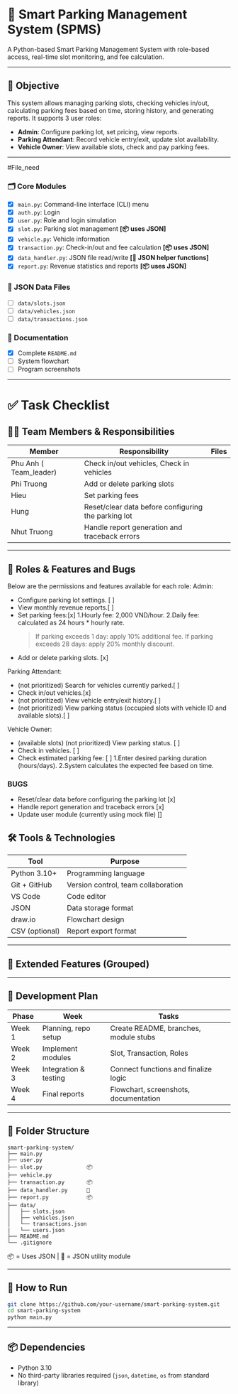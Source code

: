 # 🚗 Smart Parking Management System (SPMS)

A Python-based Smart Parking Management System with role-based access, real-time slot monitoring, and fee calculation.

---

## 🎯 Objective

This system allows managing parking slots, checking vehicles in/out, calculating parking fees based on time, storing history, and generating reports. It supports 3 user roles:

- **Admin**: Configure parking lot, set pricing, view reports.
- **Parking Attendant**: Record vehicle entry/exit, update slot availability.
- **Vehicle Owner**: View available slots, check and pay parking fees.

---
#File_need
### 🗂 Core Modules
- [x] `main.py`: Command-line interface (CLI) menu
- [x] `auth.py`: Login
- [x] `user.py`: Role and login simulation
- [x] `slot.py`: Parking slot management **[📦 uses JSON]**
- [x] `vehicle.py`: Vehicle information
- [x] `transaction.py`: Check-in/out and fee calculation **[📦 uses JSON]**
- [x] `data_handler.py`: JSON file read/write **[🔧 JSON helper functions]**
- [x] `report.py`: Revenue statistics and reports **[📦 uses JSON]**

### 📂 JSON Data Files
- [ ] `data/slots.json`
- [ ] `data/vehicles.json`
- [ ] `data/transactions.json`

### 📸 Documentation
- [x] Complete `README.md`
- [ ] System flowchart
- [ ] Program screenshots

---
# ✅ Task Checklist
## 🧑‍💻 Team Members & Responsibilities

| Member | Responsibility | Files |
|--------|----------------|--------|
| Phu Anh ( Team_leader) | Check in/out vehicles, Check in vehicles | 
| Phi Truong | Add or delete parking slots |
| Hieu | Set parking fees |
| Hung | Reset/clear data before configuring the parking lot |
| Nhut Truong  | Handle report generation and traceback errors |

---
## 🔐 Roles & Features and Bugs
Below are the permissions and features available for each role:
Admin:
- Configure parking lot settings. [ ]
- View monthly revenue reports.[ ]
- Set parking fees:[x]
  1.Hourly fee: 2,000 VND/hour.
  2.Daily fee: calculated as 24 hours * hourly rate.
     > If parking exceeds 1 day: apply 10% additional fee.
     > If parking exceeds 28 days: apply 20% monthly discount.
- Add or delete parking slots. [x]

Parking Attendant:
- (not prioritized) Search for vehicles currently parked.[ ]
- Check in/out vehicles.[x]
- (not prioritized) View vehicle entry/exit history.[ ]
- (not prioritized) View parking status (occupied slots with vehicle ID and available slots).[ ]

Vehicle Owner:
- (available slots) (not prioritized) View parking status. [ ]
- Check in vehicles. [ ]
- Check estimated parking fee: [ ]
  1.Enter desired parking duration (hours/days).
  2.System calculates the expected fee based on time.
### BUGS
- Reset/clear data before configuring the parking lot [x]
- Handle report generation and traceback errors [x]
- Update user module (currently using mock file) []

## 🛠️ Tools & Technologies

| Tool | Purpose |
|------|---------|
| Python 3.10+ | Programming language |
| Git + GitHub | Version control, team collaboration |
| VS Code | Code editor |
| JSON | Data storage format |
| draw.io | Flowchart design |
| CSV (optional) | Report export format |

---

## 🌟 Extended Features (Grouped)
---

## 🧭 Development Plan

| Phase | Week | Tasks |
|-------|------|-------|
| Week 1 | Planning, repo setup | Create README, branches, module stubs |
| Week 2 | Implement modules | Slot, Transaction, Roles |
| Week 3 | Integration & testing | Connect functions and finalize logic |
| Week 4 | Final reports | Flowchart, screenshots, documentation |

---

## 🧱 Folder Structure

```
smart-parking-system/
├── main.py
├── user.py
├── slot.py              📦
├── vehicle.py
├── transaction.py       📦
├── data_handler.py      🔧
├── report.py            📦
├── data/
│   ├── slots.json
│   ├── vehicles.json
│   └── transactions.json
|   └── users.json
├── README.md
└── .gitignore
```

📦 = Uses JSON | 🔧 = JSON utility module

---

## 🚀 How to Run

```bash
git clone https://github.com/your-username/smart-parking-system.git
cd smart-parking-system
python main.py
```
---

## 📦 Dependencies

- Python 3.10
- No third-party libraries required (`json`, `datetime`, `os` from standard library)


